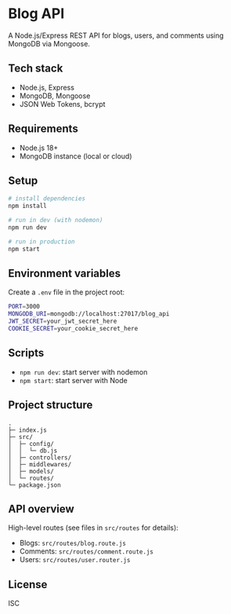 # Blog API

A Node.js/Express REST API for blogs, users, and comments using MongoDB via Mongoose.

## Tech stack
- Node.js, Express
- MongoDB, Mongoose
- JSON Web Tokens, bcrypt

## Requirements
- Node.js 18+
- MongoDB instance (local or cloud)

## Setup
```bash
# install dependencies
npm install

# run in dev (with nodemon)
npm run dev

# run in production
npm start
```

## Environment variables
Create a `.env` file in the project root:
```bash
PORT=3000
MONGODB_URI=mongodb://localhost:27017/blog_api
JWT_SECRET=your_jwt_secret_here
COOKIE_SECRET=your_cookie_secret_here
```

## Scripts
- `npm run dev`: start server with nodemon
- `npm start`: start server with Node

## Project structure
```text
.
├─ index.js
├─ src/
│  ├─ config/
│  │  └─ db.js
│  ├─ controllers/
│  ├─ middlewares/
│  ├─ models/
│  └─ routes/
└─ package.json
```

## API overview
High-level routes (see files in `src/routes` for details):
- Blogs: `src/routes/blog.route.js`
- Comments: `src/routes/comment.route.js`
- Users: `src/routes/user.router.js`

## License
ISC
